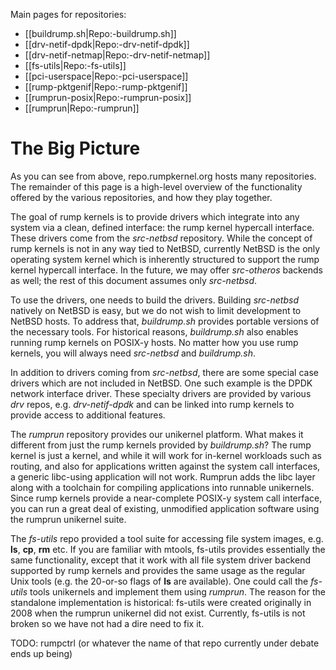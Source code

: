 Main pages for repositories:

- [[buildrump.sh|Repo:-buildrump.sh]]
- [[drv-netif-dpdk|Repo:-drv-netif-dpdk]]
- [[drv-netif-netmap|Repo:-drv-netif-netmap]]
- [[fs-utils|Repo:-fs-utils]]
- [[pci-userspace|Repo:-pci-userspace]]
- [[rump-pktgenif|Repo:-rump-pktgenif]]
- [[rumprun-posix|Repo:-rumprun-posix]]
- [[rumprun|Repo:-rumprun]]

The Big Picture
===============

As you can see from above, repo.rumpkernel.org hosts many repositories.
The remainder of this page is a high-level overview of the functionality
offered by the various repositories, and how they play together.

The goal of rump kernels is to provide drivers which integrate into
any system via a clean, defined interface: the rump kernel hypercall
interface.  These drivers come from the _src-netbsd_ repository.
While the concept of rump kernels is not in any way tied to NetBSD,
currently NetBSD is the only operating system kernel which is inherently
structured to support the rump kernel hypercall interface.  In the future,
we may offer _src-otheros_ backends as well; the rest of this document
assumes only _src-netbsd_.

To use the drivers, one needs to build the drivers.  Building _src-netbsd_
natively on NetBSD is easy, but we do not wish to limit development
to NetBSD hosts.  To address that, _buildrump.sh_ provides portable
versions of the necessary tools.  For historical reasons, _buildrump.sh_
also enables running rump kernels on POSIX-y hosts.  No matter how you
use rump kernels, you will always need _src-netbsd_ and _buildrump.sh_.

In addition to drivers coming from _src-netbsd_, there are some special
case drivers which are not included in NetBSD.  One such example is the
DPDK network interface driver.  These specialty drivers are provided by
various _drv_ repos, e.g. _drv-netif-dpdk_ and can be linked into rump
kernels to provide access to additional features.

The _rumprun_ repository provides our unikernel platform.  What makes it
different from just the rump kernels provided by _buildrump.sh_?  The rump
kernel is just a kernel, and while it will work for in-kernel workloads
such as routing, and also for applications written against the system call
interfaces, a generic libc-using application will not work.  Rumprun adds
the libc layer along with a toolchain for compiling applications into
runnable unikernels.  Since rump kernels provide a near-complete POSIX-y
system call interface, you can run a great deal of existing, unmodified
application software using the rumprun unikernel suite.

The _fs-utils_ repo provided a tool suite for accessing file system
images, e.g. __ls__, __cp__, __rm__ etc.  If you are familiar with
mtools, fs-utils provides essentially the same functionality, except
that it work with all file system driver backend supported by rump
kernels and provides the same usage as the regular Unix tools (e.g. the
20-or-so flags of __ls__ are available).  One could call the _fs-utils_
tools unikernels and implement them using _rumprun_.  The reason for the
standalone implementation is historical: fs-utils were created originally
in 2008 when the rumprun unikernel did not exist.  Currently, fs-utils
is not broken so we have not had a dire need to fix it.

TODO: rumpctrl (or whatever the name of that repo currently
under debate ends up being)

